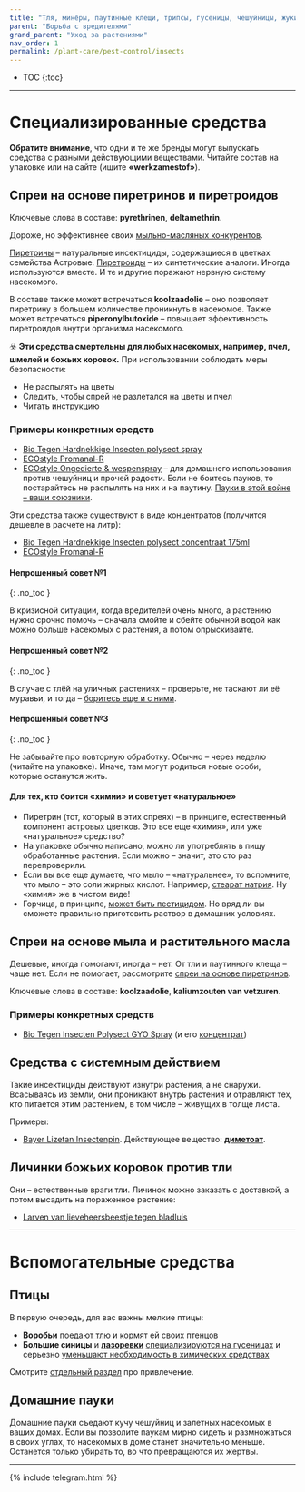 ```yaml
---
title: "Тля, минёры, паутинные клещи, трипсы, гусеницы, чешуйницы, жуки"
parent: "Борьба с вредителями"
grand_parent: "Уход за растениями"
nav_order: 1
permalink: /plant-care/pest-control/insects
---
```


- TOC
{:toc}

---

# Специализированные средства

**Обратите внимание**, что одни и те же бренды могут выпускать средства с разными действующими веществами. Читайте состав на упаковке или на сайте (ищите **«werkzamestof»**).

## Спреи на основе пиретринов и пиретроидов
<a name="heading-pyrethrinen-sprays"></a>

Ключевые слова в составе: **pyrethrinen**, **deltamethrin**.

Дороже, но эффективнее своих [мыльно-масляных конкурентов](#heading-soap-sprays).

[Пиретрины](https://ru.wikipedia.org/wiki/%D0%9F%D0%B8%D1%80%D0%B5%D1%82%D1%80%D0%B8%D0%BD%D1%8B) – натуральные инсектициды, содержащиеся в цветках семейства Астровые. [Пиретроиды](https://ru.wikipedia.org/wiki/%D0%9F%D0%B8%D1%80%D0%B5%D1%82%D1%80%D0%BE%D0%B8%D0%B4%D1%8B) – их синтетические аналоги. Иногда используются вместе. И те и другие поражают нервную систему насекомого.

В составе также может встречаться **koolzaadolie** – оно позволяет пиретрину в большем количестве проникнуть в насекомое. Также может встречаться **piperonylbutoxide** – повышает эффективность пиретроидов внутри организма насекомого.

☣️ **Эти средства смертельны для любых насекомых, например, пчел, шмелей и божьих коровок.** При использовании соблюдать меры безопасности:

- Не распылять на цветы
- Следить, чтобы спрей не разлетался на цветы и пчел
- Читать инструкцию

### Примеры конкретных средств

- [Bio Tegen Hardnekkige Insecten polysect spray](https://www.pokon.nl/producten/item/pokon-tegen-hardnekkige-insecten-polysect-spray-bio/)
- [ECOstyle Promanal-R](https://ecostyle.nl/product/promanal-r-gebruiksklaar-500-ml?size=500-ml)
- [ECOstyle Ongedierte & wespenspray](https://www.ecostyle.nl/c/problemen-en-plagen/ongedierte-wespenspray) – для домашнего использования против чешуйниц и прочей радости. Если не боитесь пауков, то постарайтесь не распылять на них и на паутину. [Пауки в этой войне – ваши союзники](#heading-house-spiders).

Эти средства также существуют в виде концентратов (получится дешевле в расчете на литр):
- [Bio Tegen Hardnekkige Insecten polysect concentraat 175ml](https://www.pokon.nl/producten/item/pokon-tegen-hardnekkige-insecten-polysect-concentraat-bio/)
- [ECOstyle Promanal-R](https://ecostyle.nl/product/promanal?size=50-ml)

#### Непрошенный совет №1
{: .no_toc }

В кризисной ситуации, когда вредителей очень много, а растению нужно срочно помочь – сначала смойте и сбейте обычной водой как можно больше насекомых с растения, а потом опрыскивайте.

#### Непрошенный совет №2
{: .no_toc }

В случае с тлёй на уличных растениях – проверьте, не таскают ли её муравьи, и тогда – [боритесь еще и с ними](/plant-care/pest-control/ants).

#### Непрошенный совет №3
{: .no_toc }

Не забывайте про повторную обработку. Обычно – через неделю (читайте на упаковке). Иначе, там могут родиться новые особи, которые останутся жить.

#### Для тех, кто боится «химии» и советует «натуральное»

* Пиретрин (тот, который в этих спреях) – в принципе, естественный компонент астровых цветков. Это все еще «химия», или уже «натуральное» средство?
* На упаковке обычно написано, можно ли употреблять в пищу обработанные растения. Если можно – значит, это сто раз перепроверили.
* Если вы все еще думаете, что мыло – «натуральнее», то вспомните, что мыло – это соли жирных кислот. Например, [стеарат натрия](https://ru.wikipedia.org/wiki/%D0%A1%D1%82%D0%B5%D0%B0%D1%80%D0%B0%D1%82_%D0%BD%D0%B0%D1%82%D1%80%D0%B8%D1%8F). Ну «химия» же в чистом виде!
* Горчица, в принципе, [может быть пестицидом](https://journals.pan.pl/Content/103667/PDF/2_RC2_JPPR_58_2_056_Konecka.pdf). Но вряд ли вы сможете правильно приготовить раствор в домашних условиях.

## Спреи на основе мыла и растительного масла
<a name="heading-soap-sprays"></a>

Дешевые, иногда помогают, иногда – нет. От тли и паутинного клеща – чаще нет. Если не помогает, рассмотрите [спреи на основе пиретринов](#heading-pyrethrinen-sprays).

Ключевые слова в составе: **koolzaadolie**, **kaliumzouten van vetzuren**.

### Примеры конкретных средств

- [Bio Tegen Insecten Polysect GYO Spray](https://www.pokon.nl/producten/item/pokon-tegen-insecten-spray-bio-800ml/) (и его [концентрат](https://www.pokon.nl/producten/item/pokon-tegen-insecten-concentraat-bio-200ml/))

## Средства с системным действием

Такие инсектициды действуют изнутри растения, а не снаружи. Всасываясь из земли, они проникают внутрь растения и отравляют тех, кто питается этим растением, в том числе – живущих в толще листа.

Примеры:

- [Bayer Lizetan Insectenpin](https://www.bol.com/nl/nl/p/bayer-lizetan-insectenpin-1st/9200000066373089/). Действующее вещество: **[диметоат](https://ru.wikipedia.org/wiki/%D0%94%D0%B8%D0%BC%D0%B5%D1%82%D0%BE%D0%B0%D1%82)**.

## Личинки божьих коровок против тли

Они – естественные враги тли. Личинок можно заказать с доставкой, а потом высадить на пораженное растение:

- [Larven van lieveheersbeestje tegen bladluis](https://www.roodmetzwartestippen.nl/50-larven-van-lieveheersbeestje-tegen-bladluis.html)

---

# Вспомогательные средства

## Птицы

В первую очередь, для вас важны мелкие птицы:

- **Воробьи** [поедают тлю](https://www.horta.org/nl/tips-and-tricks/tuinvogels-helpen-je-insecten-te-bestrijden) и кормят ей своих птенцов
- **Большие синицы** и **[лазоревки](https://ru.wikipedia.org/wiki/%D0%9E%D0%B1%D1%8B%D0%BA%D0%BD%D0%BE%D0%B2%D0%B5%D0%BD%D0%BD%D0%B0%D1%8F_%D0%BB%D0%B0%D0%B7%D0%BE%D1%80%D0%B5%D0%B2%D0%BA%D0%B0)** [специализируются на гусеницах](https://www.vogelbescherming.nl/beleefdelente/blog/lezen/rupsje-nooitgenoeg) и серьезно [уменьшают необходимость в химических средствах](https://www.ncbi.nlm.nih.gov/pmc/articles/PMC1784073/)

Смотрите [отдельный раздел](/attracting-animals/birds) про привлечение.

## Домашние пауки
<a name="heading-house-spiders"></a>

Домашние пауки съедают кучу чешуйниц и залетных насекомых в ваших домах. Если вы позволите паукам мирно сидеть и размножаться в своих углах, то насекомых в доме станет значительно меньше. Останется только убирать то, во что превращаются их жертвы.

---

{% include telegram.html %}

